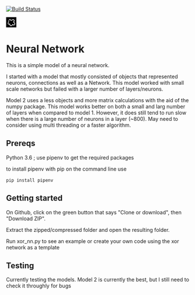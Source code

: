 [![Build Status](https://travis-ci.org/bguta/neural_network.svg?branch=master)](https://travis-ci.org/bguta/neural_network)

![preview](data/pics/cloud.png)
# Neural Network

This is a simple model of a neural network. 

I started with a model that mostly consisted of objects that 
represented neurons, connections as well as a Network. This model worked with small scale networks but failed with a
larger number of layers/neurons. 

Model 2 uses a less objects and more matrix calculations with the aid of the numpy package. This model works better
on both a small and larg number of layers when compared to model 1. However, it does still tend to run slow when there
is a large number of neurons in a layer (~800). May need to consider using multi threading or a faster algorithm.

## Prereqs

Python 3.6 ; use pipenv to get the required packages

to install pipenv with pip on the command line use

```
pip install pipenv
```

## Getting started

On Github, click on the green button that says "Clone or download", then "Download ZIP".

Extract the zipped/compressed folder and open the resulting folder.

Run xor_nn.py to see an example or create your own code using the xor network as a template

## Testing

Currently testing the models. Model 2 is currently the best, but I still need to check it throughly for bugs


